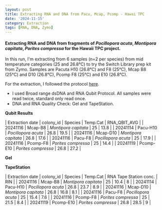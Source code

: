 ```yaml
---
layout: post
title: Extracting RNA and DNA from Pacu, Mcap, Pcomp - Hawai TPC
date: '2024-11-15'
category: Extraction
tags: [RNA, DNA, Zymo]
---
```


#### Extracting RNA and DNA from fragments of _Pocillopora acuta_, _Montipora capitata_, _Porites compressa_ for the Hawaii TPC project.
In this run, I'm extracting from 6 samples (n=2 per species) from mid temperature categories (25 and 26.8°C) to try the Switch Library prep kit from Zymo.
Samples are Pacuta H10 (26.8°C) and F8 (25°C), Mcap B8 (25°C) and D10 (26.8°C), Pcomp F8 (25°C) and E10 (26.8°C).

For the extraction, I followed the protocol [here](https://fscucchia-labnotebooks.github.io/FScucchia_Putnam_Lab_Notebook/DNA-RNA-extraction-Zymo-kit/).
- I used Broad range dsDNA and RNA Qubit Protocol. All samples were read twice, standard only read once.
- DNA and RNA Quality Check: Gel and TapeStation.

**Qubit Results**

| Extraction date | colony_id |      Species            | Temp.Cat | RNA_QBIT_AVG |
|   20241116 | Mcap-B8   | *Montipora capitata*         | 25       |  13.8         |
|   20241114 | Pacu-H10  | *Pocillopora acuta*         | 26.8       | 19.5         |
|   20241116 | Mcap-D10   | *Montipora capitata*         | 26.8       |  17.6         |
|   20241116 | Pacu-F8  | *Pocillopora acuta*         | 25       | 17.9         |
|   20241116 | Pcomp-F8   | *Porites compressa*         | 25       | 14.4          |
|   20241119 | Pcomp-E10  | *Porites compressa*         | 26.8      | 27.2         |


**Gel**

**TapeStation**

| Extraction date  | colony_id  |     Species            | Temp.Cat   |   RNA Tape Station conc.   | RIN |
| 20241116  |  Mcap-B8    | *Montipora capitata*         |   25       |  10.4         | 8 |
| 20241114  |  Pacu-H10   | *Pocillopora acuta*          |   26.8     | 23.7          | 8.9 |
| 20241116  |  Mcap-D10   | *Montipora capitata*         |   26.8     |  16.8         | 8.1 |
| 20241116  |  Pacu-F8    | *Pocillopora acuta*          |   25       | 15.4          | 7.6 |
| 20241116  |  Pcomp-F8   | *Porites compressa*          |   25       | 21.5          | 8.4 |
| 20241119  |  Pcomp-E10  | *Porites compressa*          |   26.8     | 28.5          | 9 |


